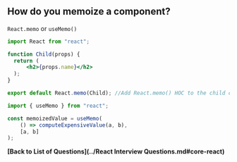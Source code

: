 ## How do you memoize a component?

`React.memo` or `useMemo()`

```jsx
import React from "react"; 

function Child(props) {
  return (
      <h2>{props.name}</h2>
  );
} 

export default React.memo(Child); //Add React.memo() HOC to the child component
```

```jsx
import { useMemo } from "react";

const memoizedValue = useMemo(
    () => computeExpensiveValue(a, b),
    [a, b]
);
```

**[Back to List of Questions](../React Interview Questions.md#core-react)**
